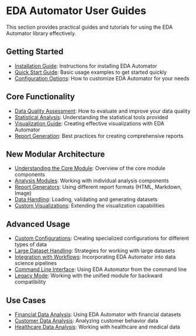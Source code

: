 # EDA Automator User Guides

This section provides practical guides and tutorials for using the EDA Automator library effectively.

## Getting Started

- [Installation Guide](installation.md): Instructions for installing EDA Automator
- [Quick Start Guide](quick_start.md): Basic usage examples to get started quickly
- [Configuration Options](configuration.md): How to customize EDA Automator for your needs

## Core Functionality

- [Data Quality Assessment](data_quality.md): How to evaluate and improve your data quality
- [Statistical Analysis](statistical_analysis.md): Understanding the statistical tools provided
- [Visualization Guide](visualization.md): Creating effective visualizations with EDA Automator
- [Report Generation](report_best_practices.md): Best practices for creating comprehensive reports

## New Modular Architecture

- [Understanding the Core Module](core_module.md): Overview of the core module components
- [Analysis Modules](analysis_modules.md): Working with individual analysis components
- [Report Generators](report_generators.md): Using different report formats (HTML, Markdown, Image)
- [Data Handling](data_handling.md): Loading, validating and generating datasets
- [Custom Visualizations](custom_visualizations.md): Extending the visualization capabilities

## Advanced Usage

- [Custom Configurations](custom_config.md): Creating specialized configurations for different types of data
- [Large Dataset Handling](large_datasets.md): Strategies for working with large datasets
- [Integration with Workflows](workflow_integration.md): Incorporating EDA Automator into data science pipelines
- [Command Line Interface](cli_usage.md): Using EDA Automator from the command line
- [Legacy Mode](legacy_mode.md): Working with the unified module for backward compatibility

## Use Cases

- [Financial Data Analysis](use_case_finance.md): Using EDA Automator with financial datasets
- [Customer Data Analysis](use_case_customers.md): Analyzing customer behavior data
- [Healthcare Data Analysis](use_case_healthcare.md): Working with healthcare and medical data 